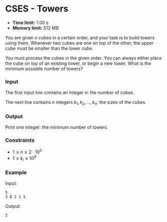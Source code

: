 # CSES \- Towers

* **Time limit:** 1\.00 s
* **Memory limit:** 512 MB

You are given $n$ cubes in a certain order, and your task is to build towers using them. Whenever two cubes are one on top of the other, the upper cube must be smaller than the lower cube.

You must process the cubes in the given order. You can always either place the cube on top of an existing tower, or begin a new tower. What is the minimum possible number of towers?

### Input

The first input line contains an integer $n$: the number of cubes.

The next line contains n integers $k_1,k_2,\ldots,k_n$: the sizes of the cubes.

### Output

Print one integer: the minimum number of towers.

### Constraints

* $1 \le n \le 2 \cdot 10^5$
* $1 \le k_i \le 10^9$

### Example

Input:

```
5
3 8 2 1 5

```

Output:

```
2

```
